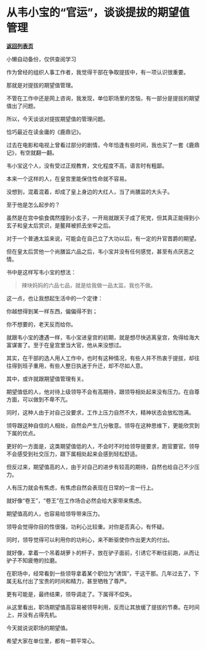 # 从韦小宝的“官运”，谈谈提拔的期望值管理

[**返回列表页**](/gzh/费曼的小茶馆)

小懒自动备份，仅供查阅学习

作为曾经的组织人事工作者，我觉得干部在争取提拔中，有一项认识很重要。

  

那就是对提拔的期望值管理。

  

不管在工作中还是网上咨询，我发现，单位职场里的苦恼，有一部分是提拔的期望值出了问题。

  

所以，今天谈谈对提拔期望值的管理问题。

  

恰巧最近在读金庸的《鹿鼎记》。

过去在电影和电视上曾看过部分的剧情，今年恰逢有些时间，我也买了一套《鹿鼎记》，有空就翻一翻。  

  

韦小宝这个人，没有受过正规教育，文化程度不高，语言时有粗鄙。

  

本来一个这样的人，在皇宫里能保住性命就不容易。

  

没想到，混着混着，却成了皇上身边的大红人，当了尚膳监的大头子。

  

至于他是怎么起步的？

  

虽然是在宫中偷食偶然撞到小玄子，一开局就跟天子成了死党，但其真正能得到小玄子和皇太后赏识，是鳌拜被抓去坐牢之后。

  

对于一个普通太监来说，可能会在自己立了大功以后，有一定的升官晋爵的期望。

  

但在皇太后赏他一个尚膳监六品之后，韦小宝并没有任何感觉，甚至有点厌恶之情。

  

书中是这样写韦小宝的想法：

> 辣块妈妈的六品七品，就是给我做一品太监，我也不做。

这一点，也让我想起生活中的一个定律：

  

你越想得到某一样东西，偏偏得不到；

你不想要的，老天反而给你。

  

就跟韦小宝的遭遇一样，韦小宝进皇宫的初期，就是想尽快逃离皇宫，免得给海大富谋害了。至于在皇宫里当大官，他从来没想过。

  

其实，在干部的选人用人工作中，也时有这种情况，有些人并不热衷于提拔，却往往得到班子重用，有些人整日执迷于升迁，却不尽如人意。

  

其中，或许就跟期望值管理有关。

  

期望值低的人，他对待上级领导不会有高期待，跟领导相处起来没有压力。在自尊方面，可以做到不卑不亢。

  

同时，这种人由于对自己没要求，工作上压力自然不大，精神状态会放松饱满。

  

领导跟这种自信的人相处，自然会产生几分敬意。领导在这种思维下，更能欣赏到下属的优点。

  

更好的一方面是，这类期望值低的人，不会时不时给领导提要求，跑官要官。领导不会感受到社交压力，跟下属相处起来会感到轻松舒适。

  

但反过来，期望值高的人，由于对自己的进步有较高的期待，自然也给自己不少压力。

  

人有压力就会有焦虑，有焦虑自然会表现在日常的一言一行上。

  

就好像“卷王”，“卷王”在工作场合必然会给大家带来焦虑。

  

期望值高的人，也容易给领导带来压力。

  

领导会觉得你目的性很强，功利心比较重。对你是否真心，有怀疑。

  

同时，领导觉得可以利用你的功利心，来不断驱使你作出更大的付出。

  

就好像，拿着一个吊着胡萝卜的杆子，放在驴子面前，引诱它不断往前跑，从而让驴子不知疲倦的拉磨。

  

在职场中，经常看到一些领导拿着某个职位为“诱饵”，干这干那。几年过去了，下属无私付出了宝贵的时间和精力，甚至牺牲了尊严。

  

更有可能是，最终结果，领导调走了。下属得不偿失。

  

从这里看出，职场期望值高容易被领导利用，反而让其放缓了提拔的节奏。在时间上，并没有占得先机。

  

今天就说说职场的期望值。

  

希望大家在单位里，都有一颗平常心。

